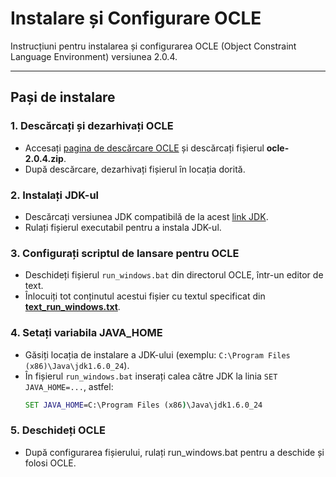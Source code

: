 # Instalare și Configurare OCLE

Instrucțiuni pentru instalarea și configurarea OCLE (Object Constraint Language Environment) versiunea 2.0.4.

---

## Pași de instalare

### 1. Descărcați și dezarhivați OCLE
- Accesați [pagina de descărcare OCLE](https://lci.cs.ubbcluj.ro/ocle/download.php) și descărcați fișierul **ocle-2.0.4.zip**.
- După descărcare, dezarhivați fișierul în locația dorită.

### 2. Instalați JDK-ul
- Descărcați versiunea JDK compatibilă de la acest [link JDK](https://github.com/andrea-muresan/UBB-Informatica/blob/main/Anul_3/Semestrul_1/Instrumente%20CASE/Cum%20se%20instaleaza%20OCLE/jdk-6u24-windows-i586.rar).
- Rulați fișierul executabil pentru a instala JDK-ul.

### 3. Configurați scriptul de lansare pentru OCLE
- Deschideți fișierul `run_windows.bat` din directorul OCLE, într-un editor de text.
- Înlocuiți tot conținutul acestui fișier cu textul specificat din [**text_run_windows.txt**](https://github.com/andrea-muresan/UBB-Informatica/blob/main/Anul_3/Semestrul_1/Instrumente%20CASE/Cum%20se%20instaleaza%20OCLE/text_run_windows.txt).

### 4. Setați variabila JAVA_HOME
- Găsiți locația de instalare a JDK-ului (exemplu: `C:\Program Files (x86)\Java\jdk1.6.0_24`).
- În fișierul `run_windows.bat` inserați calea către JDK la linia `SET JAVA_HOME=...`, astfel:
  ```bat
  SET JAVA_HOME=C:\Program Files (x86)\Java\jdk1.6.0_24
  ```

### 5. Deschideți OCLE
- După configurarea fișierului, rulați run_windows.bat pentru a deschide și folosi OCLE.
